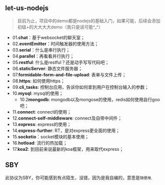 ## let-us-nodejs

> 目前为止，项目中的demo都是nodejs的基础入门，如果可能，后续会添加初级+的大大大大demo（我只是说可能^_^）

- 01.**chat**：基于websocket的聊天室；
- 02.**eventEmitter**：时间触发器的使用方法；
- 03.**serial**：什么是串行执行；
- 04.**parallel**：再看看并行执行；
- 05.**restful**: 什么是restful？还是动手写写代码吧；
- 06.**staticServer**: 静态文件服务器；
- 07.**formidable-form-and-file-upload**: 表单与文件上传；
- 08.**https**: 如何使用https；
- 09.**cli_tasks**: 控制台应用，告诉你如何拿到用户在控制台输入的参数；
- 10.**mysql**: mysql的使用；
  - 10.2**mongodb**: mongodb以及mongose的使用，redis如何使用自行goo吧；
- 11.**connect**: connect的使用；
- 12.**connect-self-middleware**: connect及自带中间件；
- 13.**express**: express的使用；
- 14.**express-further**: RT，是对express更全面的使用；
- 15.**socketio**：socket模块的基本使用；
- 16.**hotload**: 流行的热加载；
- 17.**koa2**: 到目前来说最新的koa框架，用来取代express；

## SBY

此协议为SBY，你可能感到有点陌生，没错，因为是我自编的，意思是`随便用`.
